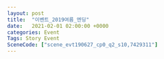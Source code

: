 ```yaml
---
layout: post
title:  "이벤트_2019여름_엔딩"
date:   2021-02-01 02:00:00 +0000
categories: Event
Tags: Story Event
SceneCode: ["scene_evt190627_cp0_q2_s10,7429311"]
---
```

